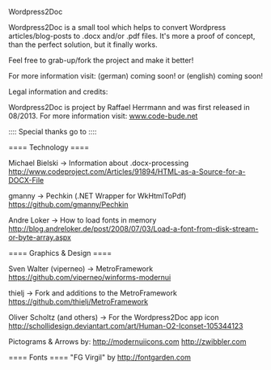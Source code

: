Wordpress2Doc

Wordpress2Doc is a small tool which helps to convert Wordpress articles/blog-posts to .docx and/or .pdf files.
It's more a proof of concept, than the perfect solution, but it finally works.

Feel free to grab-up/fork the project and make it better!


For more information visit:
(german) coming soon!
or 
(english) coming soon!


Legal information and credits:

Wordpress2Doc is project by Raffael Herrmann and was first released 
in 08/2013. For more information visit: www.code-bude.net 

:::: Special thanks go to ::::

==== Technology ====

Michael Bielski -> Information about .docx-processing
http://www.codeproject.com/Articles/91894/HTML-as-a-Source-for-a-DOCX-File

gmanny -> Pechkin (.NET Wrapper for WkHtmlToPdf)
https://github.com/gmanny/Pechkin

Andre Loker -> How to load fonts in memory
http://blog.andreloker.de/post/2008/07/03/Load-a-font-from-disk-stream-or-byte-array.aspx


==== Graphics & Design ====

Sven Walter (viperneo) -> MetroFramework
https://github.com/viperneo/winforms-modernui

thielj -> Fork and additions to the MetroFramework
https://github.com/thielj/MetroFramework

Oliver Scholtz (and others) -> For the Wordpress2Doc app icon
http://schollidesign.deviantart.com/art/Human-O2-Iconset-105344123

Pictograms & Arrows by:
http://modernuiicons.com
http://zwibbler.com


==== Fonts ====
"FG Virgil" by http://fontgarden.com